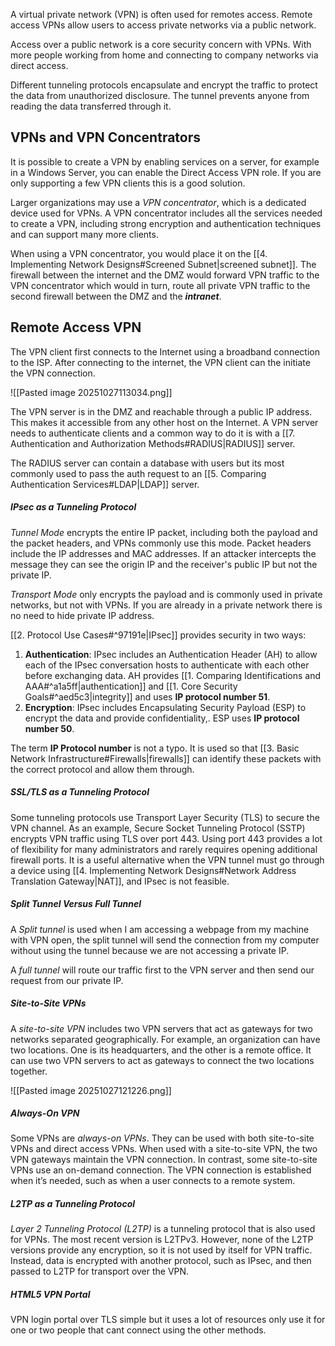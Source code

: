 A virtual private network (VPN) is often used for remotes access. Remote access VPNs allow users to access private networks via a public network. 

Access over a public network is a core security concern with VPNs. With more people working from home and connecting to company networks via direct access.

Different tunneling protocols encapsulate and encrypt the traffic to protect the data from unauthorized disclosure. The tunnel prevents anyone from reading the data transferred through it. 

## VPNs and VPN Concentrators
It is possible to create a VPN by enabling services on a server, for example in a Windows Server, you can enable the Direct Access VPN role. If you are only supporting a few VPN clients this is a good solution.

Larger organizations may use a *VPN concentrator*, which is a dedicated device used for VPNs. A VPN concentrator includes all the services needed to create a VPN, including strong encryption and authentication techniques and can support many more clients.

When using a VPN concentrator, you would place it on the [[4. Implementing Network Designs#Screened Subnet|screened subnet]]. The firewall between the internet and the DMZ would forward VPN traffic to the VPN concentrator which would in turn, route all private VPN traffic to the second firewall between the DMZ and the ***intranet***. 

## Remote Access VPN
The VPN client first connects to the Internet using a broadband connection to the ISP. After connecting to the internet, the VPN client can the initiate the VPN connection. 

![[Pasted image 20251027113034.png]]

The VPN server is in the DMZ and reachable through a public IP address. This makes it accessible from any other host on the Internet. A VPN server needs to authenticate clients and a common way to do it is with a [[7. Authentication and Authorization Methods#RADIUS|RADIUS]] server. 

The RADIUS server can contain a database with users but its most commonly used to pass the auth request to an [[5. Comparing Authentication Services#LDAP|LDAP]] server.

##### IPsec as a Tunneling Protocol
*Tunnel Mode* encrypts the entire IP packet, including both the payload and the packet headers, and VPNs commonly use this mode. Packet headers include the IP addresses and MAC addresses. If an attacker intercepts the message they can see the origin IP and the receiver's public IP but not the private IP. 

*Transport Mode* only encrypts the payload and is commonly used in private networks, but not with VPNs. If you are already in a private network there is no need to hide private IP address.

[[2. Protocol Use Cases#^97191e|IPsec]] provides security in two ways:

1. **Authentication**: IPsec includes an Authentication Header (AH) to allow each of the IPsec conversation hosts to authenticate with each other before exchanging data. AH provides [[1. Comparing Identifications and AAA#^a1a5ff|authentication]] and [[1. Core Security Goals#^aed5c3|integrity]] and uses **IP protocol number 51**.
2. **Encryption**: IPsec includes Encapsulating Security Payload (ESP) to encrypt the data and provide confidentiality,. ESP uses **IP protocol number 50**.

The term **IP Protocol number** is not a typo. It is used so that [[3. Basic Network Infrastructure#Firewalls|firewalls]] can identify these packets with the correct protocol and allow them through. 

##### SSL/TLS as a Tunneling Protocol
Some tunneling protocols use Transport Layer Security (TLS) to secure the VPN channel. As an example, Secure Socket Tunneling Protocol (SSTP) encrypts VPN traffic using TLS over port 443. Using port 443 provides a lot of flexibility for many administrators and rarely requires opening additional firewall ports. It is a useful alternative when the VPN tunnel must go through a device using [[4. Implementing Network Designs#Network Address Translation Gateway|NAT]], and IPsec is not feasible.

##### Split Tunnel Versus Full Tunnel
A *Split tunnel* is used when I am accessing a webpage from my machine with VPN open, the split tunnel will send the connection from my computer without using the tunnel because we are not accessing a private IP.

A *full tunnel* will route our traffic first to the VPN server and then send our request from our private IP.

##### Site-to-Site VPNs
A *site-to-site VPN* includes two VPN servers that act as gateways for two networks separated geographically. For example, an organization can have two locations. One is its headquarters, and the other is a remote office. It can use two VPN servers to act as gateways to connect the two locations together.

![[Pasted image 20251027121226.png]]

##### Always-On VPN
Some VPNs are *always-on VPNs*. They can be used with both site-to-site VPNs and direct access VPNs. When used with a site-to-site VPN, the two VPN gateways maintain the VPN connection. In contrast, some site-to-site VPNs use an on-demand connection. The VPN connection is established when it’s needed, such as when a user connects to a remote system.

##### L2TP as a Tunneling Protocol
*Layer 2 Tunneling Protocol (L2TP)* is a tunneling protocol that is also used for VPNs. The most recent version is L2TPv3. However, none of the L2TP versions provide any encryption, so it is not used by itself for VPN traffic. Instead, data is encrypted with another protocol, such as IPsec, and then passed to L2TP for transport over the VPN.

##### HTML5 VPN Portal
VPN login portal over TLS simple but it uses a lot of resources only use it for one or two people that cant connect using the other methods.

